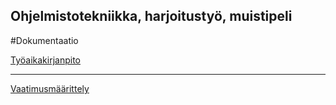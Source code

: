 ## Ohjelmistotekniikka, harjoitustyö, muistipeli

#Dokumentaatio

[Työaikakirjanpito](https://github.com/halonenp/ot-harjoitustyo/blob/master/dokumentaatio/Ty%C3%B6aikakirjanpito.md)
***
[Vaatimusmäärittely](https://github.com/halonenp/ot-harjoitustyo/blob/master/dokumentaatio/Vaatimusm%C3%A4%C3%A4rittely.md)





